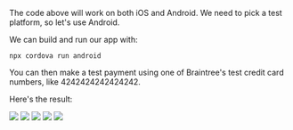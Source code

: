 The code above will work on both iOS and Android. We need to pick a test platform, so let's use Android.

We can build and run our app with:

    npx cordova run android

You can then make a test payment using one of Braintree's test credit card numbers, like 4242424242424242.

Here's the result:

![](https://github.com/j3k0/cordova-plugin-purchase-documentation/raw/v13/.gitbook/assets/payment-braintree-1.png)
![](https://github.com/j3k0/cordova-plugin-purchase-documentation/raw/v13/.gitbook/assets/payment-braintree-2.png)
![](https://github.com/j3k0/cordova-plugin-purchase-documentation/raw/v13/.gitbook/assets/payment-braintree-3.png)
![](https://github.com/j3k0/cordova-plugin-purchase-documentation/raw/v13/.gitbook/assets/payment-braintree-4.png)
![](https://github.com/j3k0/cordova-plugin-purchase-documentation/raw/v13/.gitbook/assets/payment-braintree-5.png)
